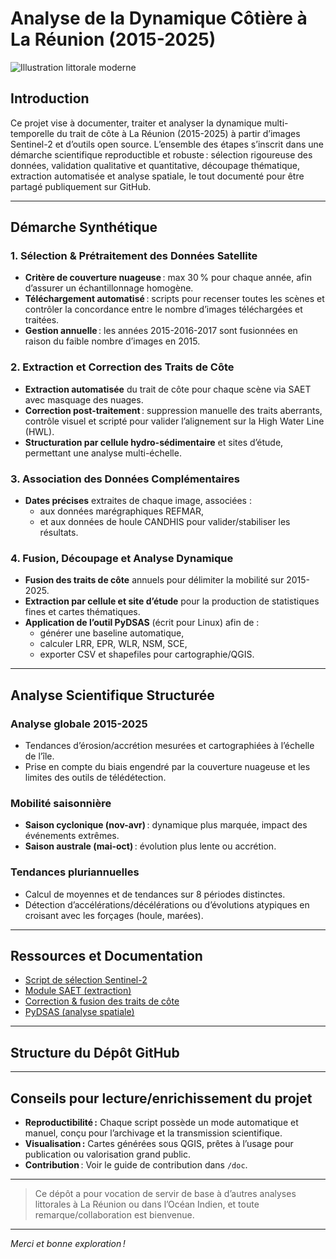 # Analyse de la Dynamique Côtière à La Réunion (2015-2025)

![Illustration littorale moderne]([https://images.unsplash.com/photo-1506744038136-46273834b3fb?auto=format&fit=crop&w=800&q=80](https://github.com/Nathan17reunion/Extraction_Shoreline_By_SAET_jrr/blob/main/Beach_code.png))

## Introduction

Ce projet vise à documenter, traiter et analyser la dynamique multi-temporelle du trait de côte à La Réunion (2015-2025) à partir d’images Sentinel-2 et d’outils open source. L’ensemble des étapes s’inscrit dans une démarche scientifique reproductible et robuste : sélection rigoureuse des données, validation qualitative et quantitative, découpage thématique, extraction automatisée et analyse spatiale, le tout documenté pour être partagé publiquement sur GitHub.

---

## Démarche Synthétique

### 1. Sélection & Prétraitement des Données Satellite

- **Critère de couverture nuageuse** : max 30 % pour chaque année, afin d’assurer un échantillonnage homogène.
- **Téléchargement automatisé** : scripts pour recenser toutes les scènes et contrôler la concordance entre le nombre d’images téléchargées et traitées.
- **Gestion annuelle** : les années 2015-2016-2017 sont fusionnées en raison du faible nombre d’images en 2015.

### 2. Extraction et Correction des Traits de Côte

- **Extraction automatisée** du trait de côte pour chaque scène via SAET avec masquage des nuages.
- **Correction post-traitement** : suppression manuelle des traits aberrants, contrôle visuel et scripté pour valider l’alignement sur la High Water Line (HWL).
- **Structuration par cellule hydro-sédimentaire** et sites d’étude, permettant une analyse multi-échelle.

### 3. Association des Données Complémentaires

- **Dates précises** extraites de chaque image, associées :
  - aux données marégraphiques REFMAR,
  - et aux données de houle CANDHIS pour valider/stabiliser les résultats.

### 4. Fusion, Découpage et Analyse Dynamique

- **Fusion des traits de côte** annuels pour délimiter la mobilité sur 2015-2025.
- **Extraction par cellule et site d’étude** pour la production de statistiques fines et cartes thématiques.
- **Application de l’outil PyDSAS** (écrit pour Linux) afin de :
  - générer une baseline automatique,
  - calculer LRR, EPR, WLR, NSM, SCE,
  - exporter CSV et shapefiles pour cartographie/QGIS.
---

## Analyse Scientifique Structurée

### Analyse globale 2015-2025

- Tendances d’érosion/accrétion mesurées et cartographiées à l’échelle de l’île.  
- Prise en compte du biais engendré par la couverture nuageuse et les limites des outils de télédétection.

### Mobilité saisonnière

- **Saison cyclonique (nov-avr)** : dynamique plus marquée, impact des événements extrêmes.
- **Saison australe (mai-oct)** : évolution plus lente ou accrétion.

### Tendances pluriannuelles

- Calcul de moyennes et de tendances sur 8 périodes distinctes.
- Détection d’accélérations/décélérations ou d’évolutions atypiques en croisant avec les forçages (houle, marées).

---

## Ressources et Documentation

- [Script de sélection Sentinel-2](lien_script_selection)
- [Module SAET (extraction)](lien_saet)
- [Correction & fusion des traits de côte](lien_correction)
- [PyDSAS (analyse spatiale)](lien_pydsas)

---

## Structure du Dépôt GitHub


---

## Conseils pour lecture/enrichissement du projet

- **Reproductibilité :** Chaque script possède un mode automatique et manuel, conçu pour l’archivage et la transmission scientifique.
- **Visualisation :** Cartes générées sous QGIS, prêtes à l’usage pour publication ou valorisation grand public.
- **Contribution** : Voir le guide de contribution dans `/doc`.

---

> Ce dépôt a pour vocation de servir de base à d’autres analyses littorales à La Réunion ou dans l’Océan Indien, et toute remarque/collaboration est bienvenue.


---

*Merci et bonne exploration !*
